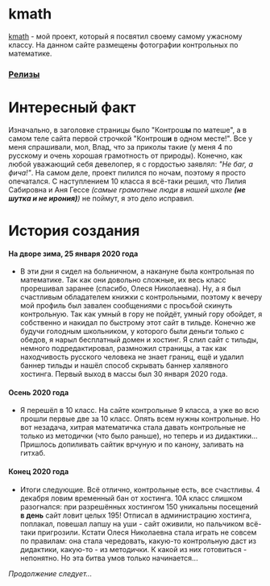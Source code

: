 # kmath

[kmath](http://kmath.tk/ "kmath.tk") - мой проект, который я посвятил своему самому ужасному классу. На данном сайте размещены фотографии контрольных по математике.

### [Релизы](https://github.com/devVladOS/kmath/releases)

# Интересный факт

Изначально, в заголовке страницы было "Контрош**ы** по матеше", а в самом теле сайта первой строчкой "Контрош**и** в одном месте!". Все у меня спрашивали, мол, Влад, что за приколы такие (у меня 4 по русскому и очень хорошая грамотность от природы). Конечно, как любой уважающий себя девелопер, я с гордостью заявлял: *"Не баг, а фича!"*. На самом деле, проект пилился по ночам, поэтому я просто опечатался. С наступлением 10 класса я всё-таки решил, что Лилия Сабировна и Аня Гессе *(самые грамотные люди в нашей школе **(не шутка и не ирония)**)* не поймут, я это дело исправил.

# История создания

#### На дворе зима, 25 января 2020 года
* В эти дни я сидел на больничном, а накануне была контрольная по математике. Так как они довольно сложные, их весь класс прорешивал заранее (спасибо, Олеся Николаевна). Ну, а я был счастливым обладателем книжки с контрольными, поэтому к вечеру мой профиль был завален сообщениями с просьбой скинуть контрольную. Так как умный в гору не пойдёт, умный гору обойдет, я собственно и накидал по быстрому этот сайт в тильде. Конечно же будучи голодным школьником, у которого были деньги только с обедов, я нарыл бесплатный домен и хостинг. Я слил сайт с тильды, немного подредактировал, размножил страницы, а так как находчивость русского человека не знает границ, ещё и удалил баннер тильды и нашёл способ скрывать баннер халявного хостинга. Первый выход в массы был 30 января 2020 года.

#### Осень 2020 года
* Я перешёл в 10 класс. На сайте контрольные 9 класса, а уже во всю прошли первые две за 10 класс. Опять всем нужны контрольные. Но вот незадача, хитрая математичка стала давать контрольные не только из методички (что было раньше), но теперь и из дидактики... Пришлось допиливать сайтик врчуную и по канону, заливать на гитхаб.

#### Конец 2020 года
* Итоги следующие. Всё отлично, контрольные есть, все счастливы. 4 декабря ловим временный бан от хостинга. 10А класс слишком разогнался: при разрешённых хостингом 150 уникальны посещений **в день** сайт ловит целых 195! Отписал в администрацию хостинга, поплакал, повешал лапшу на уши - сайт оживили, но пальчиком всё-таки пригрозили. Кстати Олеся Николаевна стала играть не совсем по правилам: она стала чередовать, какую-то контрольную даст из дидактики, какую-то - из методички. К какой из них готовиться - непонятно. Но эта битва умов только начинается...

*Продолжение следует...*
